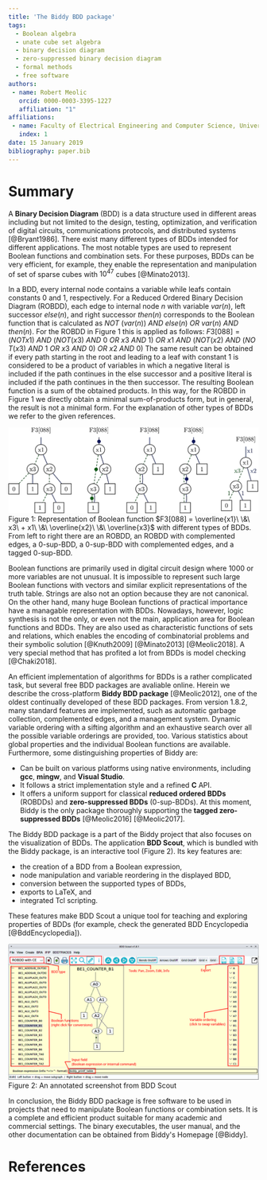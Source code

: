 ```yaml
---
title: 'The Biddy BDD package'
tags:
  - Boolean algebra
  - unate cube set algebra
  - binary decision diagram
  - zero-suppressed binary decision diagram
  - formal methods
  - free software
authors:
 - name: Robert Meolic
   orcid: 0000-0003-3395-1227
   affiliation: "1"
affiliations:
 - name: Faculty of Electrical Engineering and Computer Science, University of Maribor
   index: 1
date: 15 January 2019
bibliography: paper.bib
---
```


# Summary

A **Binary Decision Diagram** (BDD) is a data structure used in
different areas including but not limited to the design, testing,
optimization, and verification
of digital circuits, communications protocols, and distributed systems
[@Bryant1986]. There exist many different types of
BDDs intended for different applications. The most notable types are used to
represent Boolean functions and combination sets. For these purposes, BDDs can
be very efficient, for example, they enable the representation and manipulation
of set of sparse cubes with $10^{47}$ cubes [@Minato2013].

In a BDD, every internal node contains a variable while leafs contain
constants $0$ and $1$, respectively. For a 	Reduced Ordered Binary Decision Diagram (ROBDD), each edge to internal node $n$ with variable $var(n)$, left successor $else(n)$, and right successor $then(n)$ corresponds to the Boolean function that is calculated as $NOT$ $(var(n))$ $AND$ $else(n)$ $OR$ $var(n)$ $AND$ $then(n)$.
For the ROBDD in Figure 1 this is applied as follows:
$F3[088] = (NOT x1)\ AND\ (NOT(x3)\ AND\ 0\ OR\ x3\ AND\ 1)\ OR\ x1\ AND\ (NOT(x2)\ AND\ (NOT(x3)\ AND\ 1\ OR\ x3\ AND\ 0)\ OR\ x2\ AND\ 0)$
The same result can be obtained if every path starting in the root and
leading to a leaf with constant $1$ is considered to be a product of variables in
which a negative literal is included if the path continues in the else successor
and a positive literal is included if the path continues in the then successor.
The resulting Boolean function is a sum of the obtained products. In this
way, for the ROBDD in Figure 1 we directly obtain a minimal sum-of-products form,
but in general, the result is not a minimal form. For the explanation of other
types of BDDs we refer to the given references.

![F3-88-comparison.png](./design/F3-88-comparison.png)
Figure 1: Representation of Boolean function
$F3[088] = \overline{x1}\ \&\ x3\ + x1\ \&\ \overline{x2}\ \&\ \overline{x3}$
with different types of BDDs.
From left to right there are an ROBDD, an ROBDD with complemented edges,
a 0-sup-BDD, a 0-sup-BDD with complemented edges, and a tagged 0-sup-BDD.

Boolean functions are primarily used in digital circuit design where
 $1000$ or more variables are not unusual. It is impossible
to represent such large Boolean functions with vectors and similar explicit
representations of the truth table. Strings are also not an option because
they are not canonical. On the other hand, many huge Boolean
functions of practical importance have a managable representation with BDDs.
Nowadays, however, logic synthesis is not the only, or even not the main, application area for
Boolean functions and BDDs. They are also used as characteristic
functions of sets and relations, which enables the encoding of
combinatorial problems and their symbolic solution [@Knuth2009] [@Minato2013] [@Meolic2018].
A very special method that has profited a lot from BDDs is model checking
[@Chaki2018].

An efficient implementation of algorithms for BDDs is a rather complicated task,
but several free BDD packages are avaliable online.
Herein we describe the cross-platform **Biddy BDD package** [@Meolic2012], one of the oldest continually developed of these BDD packages.
From version 1.8.2, many standard features are implemented, such as automatic
garbage collection, complemented edges, and a management system. Dynamic variable ordering
with a sifting algorithm and an exhaustive search over all the possible
variable orderings are provided, too.
Various statistics about global properties and the individual Boolean functions
are available. Furthermore, some distinguishing properties of Biddy are:
 - Can be built on various platforms using native environments,
   including **gcc**, **mingw**, and **Visual Studio**.
 - It follows a strict implementation style and a refined **C** API.
 - It offers a uniform support for classical **reduced ordered BDDs** (ROBDDs)
and **zero-suppressed BDDs** (0-sup-BDDs). At this moment, Biddy is the only
package thoroughly supporting the **tagged zero-suppressed BDDs**
[@Meolic2016] [@Meolic2017].

The Biddy BDD package is a part of the Biddy project that also focuses on
the visualization of BDDs. The application **BDD Scout**, which is bundled with the
Biddy package, is an interactive tool (Figure 2).
Its key features are:
- the creation of a BDD from a Boolean expression,
- node manipulation and variable reordering in the displayed BDD,
- conversion between the supported types of BDDs,
- exports to LaTeX, and
- integrated Tcl scripting.

These features make BDD Scout a unique tool for teaching and exploring properties of BDDs (for example, check the generated BDD Encyclopedia [@BddEncyclopedia]).

![bddscout-small.png](./design/bddscout-small.png)
Figure 2: An annotated screenshot from BDD Scout

In conclusion, the Biddy BDD package is free software to be used in projects
that need to manipulate Boolean functions or combination sets. It is
a complete and efficient product suitable for many academic and commercial
settings. The binary executables, the user manual, and the other documentation can
be obtained from Biddy's Homepage [@Biddy].

# References
